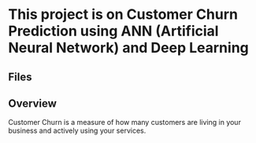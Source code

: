 # This project is on Customer Churn Prediction using ANN (Artificial Neural Network) and Deep Learning  #

## Files ##


## Overview ##
Customer Churn is a measure of how many customers are living in your business and actively using your services. <br>
